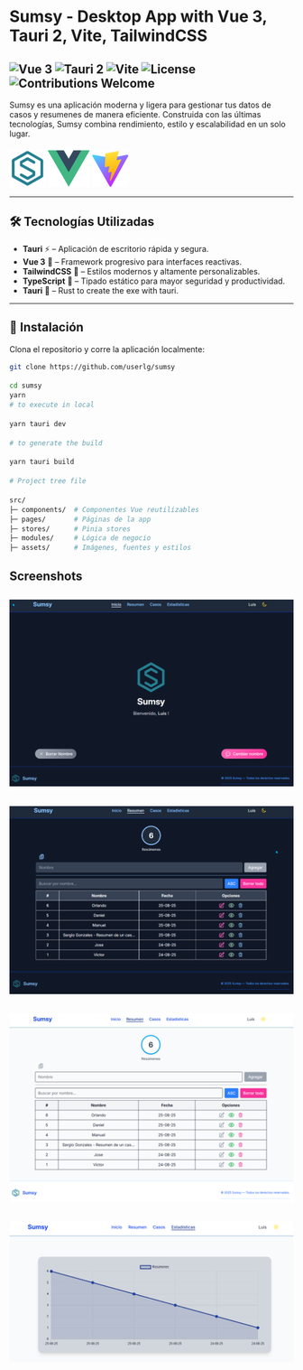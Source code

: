 # Sumsy - Desktop App with Vue 3, Tauri 2, Vite, TailwindCSS

![Vue 3](https://img.shields.io/badge/Vue-3-brightgreen?style=for-the-badge&logo=vuedotjs&logoColor=white)
![Tauri 2](https://img.shields.io/badge/Tauri-2.0-ffc131?style=for-the-badge&logo=tauri&logoColor=white)
![Vite](https://img.shields.io/badge/Vite-7-purple?style=for-the-badge&logo=vite&logoColor=white)
![License](https://img.shields.io/github/license/userlg/sumsy?style=for-the-badge&color=blue)
![Contributions Welcome](https://img.shields.io/badge/Contributions-Welcome-brightgreen?style=for-the-badge&logo=github)
---
Sumsy es una aplicación moderna y ligera para gestionar tus datos de casos y resumenes de manera eficiente. Construida con las últimas tecnologías, Sumsy combina rendimiento, estilo y escalabilidad en un solo lugar.

![Sumsy SVG](./public/favicon32.svg)
![Vue ](./public/vue.svg)
![Vite ](./public/vite.svg)

---

## 🛠 Tecnologías Utilizadas

- **Tauri** ⚡ – Aplicación de escritorio rápida y segura.
- **Vue 3** 🖖 – Framework progresivo para interfaces reactivas.
- **TailwindCSS** 🎨 – Estilos modernos y altamente personalizables.
- **TypeScript** 📝 – Tipado estático para mayor seguridad y productividad.
- **Tauri** 📝 – Rust to create the exe with tauri.

---

## 🚀 Instalación

Clona el repositorio y corre la aplicación localmente:

```bash
git clone https://github.com/userlg/sumsy

cd sumsy
yarn
# to execute in local

yarn tauri dev

# to generate the build

yarn tauri build

# Project tree file

src/
├─ components/  # Componentes Vue reutilizables
├─ pages/       # Páginas de la app
├─ stores/      # Pinia stores
├─ modules/     # Lógica de negocio
├─ assets/      # Imágenes, fuentes y estilos
```

## Screenshots

## ![Sumsy 1](./screenshots/1.png)

## ![Sumsy 2](./screenshots/2.png)

## ![Sumsy 3](./screenshots/3.png)

## ![Sumsy 4](./screenshots/4.png)
